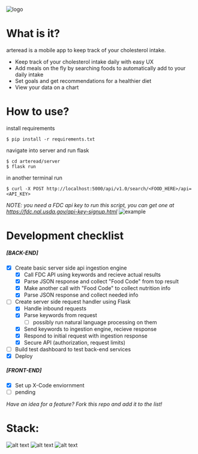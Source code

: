 ![logo](https://i.imgur.com/PGAjSeI.png)

# What is it?
arteread is a mobile app to keep track of your cholesterol intake. 

  - Keep track of your cholesterol intake daily with easy UX
  - Add meals on the fly by searching foods to automatically add to your daily intake
  - Set goals and get recommendations for a healthier diet
  - View your data on a chart

# How to use?
install requirements
```shell
$ pip install -r requirements.txt
```
navigate into server and run flask
```shell
$ cd arteread/server
$ flask run
```
in another terminal run
```shell
$ curl -X POST http://localhost:5000/api/v1.0/search/<FOOD_HERE>/api=<API_KEY>
```
*NOTE: you need a FDC api key to run this script, you can get one at https://fdc.nal.usda.gov/api-key-signup.html*
![example](https://i.imgur.com/4ad8FLq.png)

# Development checklist
##### [BACK-END]
- [X] Create basic server side api ingestion engine
  - [X] Call FDC API using keywords and recieve actual results
  - [X] Parse JSON response and collect "Food Code" from top result
  - [X] Make another call with "Food Code" to collect nutrition info
  - [X] Parse JSON response and collect needed info
- [ ] Create server side request handler using Flask
  - [X] Handle inbound requests
  - [X] Parse keywords from request 
  	- [ ] possibly run natural language processing on them
  - [X] Send keywords to ingestion engine, recieve response
  - [X] Respond to initial request with ingestion response
  - [X] Secure API (authorization, request limits) 
- [ ] Build test dashboard to test back-end services
- [X] Deploy 
##### [FRONT-END]
- [X] Set up X-Code enviornment
- [ ] pending

*Have an idea for a feature? Fork this repo and add it to the list!*
 
# Stack:

![alt text][flask_logo] ![alt text][python_logo] ![alt text][swift_logo]

[flask_logo]: https://i.imgur.com/AwtdvZ8.png "Flask"
[python_logo]: https://cdn4.iconfinder.com/data/icons/logos-and-brands/512/267_Python_logo-128.png "Python"
[swift_logo]: https://cdn4.iconfinder.com/data/icons/logos-and-brands/512/332_Swift_logo-128.png "Swift"
